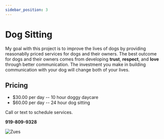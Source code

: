 ```yaml
---
sidebar_position: 3
---
```

# Dog Sitting
My goal with this project is to improve the lives of dogs by providing
reasonablly priced services for dogs and their owners. The best outcome for
dogs and their owners comes from developing **trust**, **respect**, and
**love** through better communication. The investment you make in building
communication with your dog will change both of your lives.

## Pricing
- $30.00 per day -- 10 hour doggy daycare
- $60.00 per day -- 24 hour dog sitting

Call or text to schedule services.

**919-809-9328**

![Zues](/img/zeus.jpg)